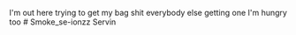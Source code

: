 I'm out here trying to get my bag shit everybody else getting one I'm hungry too # Smoke_se-ionzz
Servin
